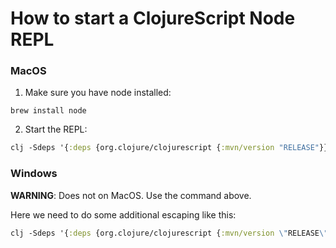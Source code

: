 # How to start a ClojureScript Node REPL

### MacOS

1. Make sure you have node installed:
```
brew install node
```
2. Start the REPL:

``` clojure
clj -Sdeps '{:deps {org.clojure/clojurescript {:mvn/version "RELEASE"}}}' -M -m cljs.repl.node
```

### Windows

**WARNING**: Does not on MacOS. Use the command above.


Here we need to do some additional escaping like this:

``` clojure
clj -Sdeps '{:deps {org.clojure/clojurescript {:mvn/version \"RELEASE\"}}}' -M -m cljs.repl.node
```

